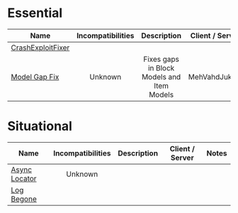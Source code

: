 # Essential
| Name | Incompatibilities | Description | Client / Server | Notes |
| --- | :---: | :---: | :---: | :---: |
| [CrashExploitFixer](https://modrinth.com/mod/Z5GdSH3X) | 
| [Model Gap Fix](https://modrinth.com/mod/QdG47OkI) | Unknown | Fixes gaps in Block Models and Item Models | MehVahdJukaar | Client | N/A |

# Situational
| Name | Incompatibilities | Description | Client / Server | Notes |
| --- | :---: | :---: | :---: | :---: |
| [Async Locator](https://modrinth.com/mod/rkN8aqci) | Unknown | 
| [Log Begone](https://www.curseforge.com/projects/623560) | 